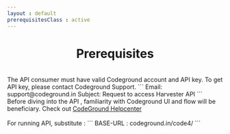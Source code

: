 ```yaml
---
layout : default
prerequisitesClass : active
---
```


<center>  <h1>Prerequisites</h1></center>
<br>
The API consumer must have valid Codeground account and API key. To get API key, please contact Codeground Support.
```
Email: support@codeground.in
Subject: Request to access Harvester API
```
<br>
Before diving into the API , familiarity with Codeground UI and flow will be beneficiary. Check out 
<a href="https://helpcenter.codeground.in/?ht_kb=how-to-successfully-create-a-test-and-host-it">CodeGround Helpcenter</a> 
<br>
<br>
For running API, substitute :
```
BASE-URL : codeground.in/code4/
```
